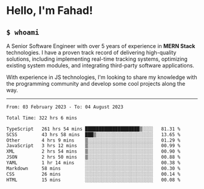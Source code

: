<h1>Hello, I'm Fahad!</h1>

<h2><code>$ whoami</code></h2>

A Senior Software Engineer with over 5 years of experience in **MERN Stack** technologies. I have a proven track record of delivering high-quality solutions, including implementing real-time tracking systems, optimizing existing system modules, and integrating third-party software applications.

With experience in JS technologies, I'm looking to share my knowledge with the programming community and develop some cool projects along the way.

---

<!--START_SECTION:waka-->

```txt
From: 03 February 2023 - To: 04 August 2023

Total Time: 322 hrs 6 mins

TypeScript   261 hrs 54 mins ████████████████████▒░░░░   81.31 %
SCSS         43 hrs 58 mins  ███▒░░░░░░░░░░░░░░░░░░░░░   13.65 %
Other        4 hrs 9 mins    ▒░░░░░░░░░░░░░░░░░░░░░░░░   01.29 %
JavaScript   3 hrs 12 mins   ▒░░░░░░░░░░░░░░░░░░░░░░░░   00.99 %
XML          2 hrs 54 mins   ▒░░░░░░░░░░░░░░░░░░░░░░░░   00.90 %
JSON         2 hrs 50 mins   ▒░░░░░░░░░░░░░░░░░░░░░░░░   00.88 %
YAML         1 hr 14 mins    ░░░░░░░░░░░░░░░░░░░░░░░░░   00.38 %
Markdown     58 mins         ░░░░░░░░░░░░░░░░░░░░░░░░░   00.30 %
CSS          26 mins         ░░░░░░░░░░░░░░░░░░░░░░░░░   00.14 %
HTML         15 mins         ░░░░░░░░░░░░░░░░░░░░░░░░░   00.08 %
```

<!--END_SECTION:waka-->

<!--
**heyFahad/heyFahad** is a ✨ _special_ ✨ repository because its `README.md` (this file) appears on your GitHub profile.

Here are some ideas to get you started:

- 🔭 I’m currently working on ...
- 🌱 I’m currently learning ...
- 👯 I’m looking to collaborate on ...
- 🤔 I’m looking for help with ...
- 💬 Ask me about ...
- 📫 How to reach me: ...
- 😄 Pronouns: ...
- ⚡ Fun fact: ...
-->
